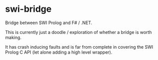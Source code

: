 # swi-bridge

Bridge between SWI Prolog and F# / .NET.

This is currently just a doodle / exploration of whether a bridge is worth making. 

It has crash inducing faults and is far from complete in covering the SWI Prolog C API (let alone adding a high level wrapper).
